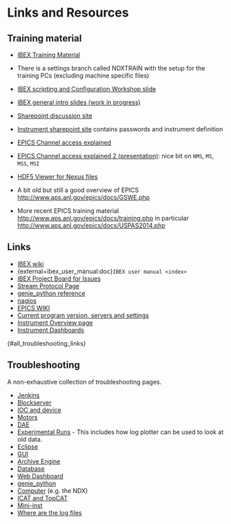 # Links and Resources

## Training material

- [IBEX Training Material](https://stfc365.sharepoint.com/sites/ISISExperimentControls/ICP%20Discussions/Forms/AllItems.aspx?id=%2Fsites%2FISISExperimentControls%2FICP%20Discussions%2FTraining&viewid=45d81cb9%2D9571%2D4a80%2Da5cc%2D2cb4871703a3)

- There is a settings branch called NDXTRAIN with the setup for the training PCs (excluding machine specific files)

- [IBEX scripting and Configuration Workshop slide](https://stfc365.sharepoint.com/:p:/r/sites/ISISExperimentControls/ICP%20Discussions/IBEX%20Scripting%20and%20Configurations%20Workshop.pptx?d=wa827b6c1ff6b48db978ddb3e3c695ce8&csf=1&web=1&e=lioSaC)

- [IBEX general intro slides (work in progress)](https://stfc365.sharepoint.com/:p:/r/sites/ISISExperimentControls/ICP%20Discussions/IBEX_Update.pptx?d=w9caf2dc7223f4bcb8b3fffe950f043a5&csf=1&web=1&e=HdEFu7)

- [Sharepoint discussion site](https://stfc365.sharepoint.com/sites/ISISExperimentControls/ICP%20Discussions/Forms/AllItems.aspx?viewid=45d81cb9%2D9571%2D4a80%2Da5cc%2D2cb4871703a3)

- [Instrument sharepoint site](https://stfc365.sharepoint.com/sites/ISISExperimentControls/Instrument%20Documents/Forms/AllItems.aspx) contains passwords and instrument definition 

- [EPICS Channel access explained](http://www.aps.anl.gov/epics/docs/CAproto.html)
- [EPICS Channel access explained 2 (presentation)](https://epics.anl.gov/docs/APS2014/08-Database-Principles.pdf): nice bit on `NMS`, `MS`, `MSS`, `MSI`

- [HDF5 Viewer for Nexus files](https://www.hdfgroup.org/downloads/hdfview#obtain)

- A bit old but still a good overview of EPICS http://www.aps.anl.gov/epics/docs/GSWE.php

- More recent EPICS training material http://www.aps.anl.gov/epics/docs/training.php in particular http://www.aps.anl.gov/epics/docs/USPAS2014.php

## Links

- [IBEX wiki](https://github.com/ISISComputingGroup/IBEX/wiki)
- {external+ibex_user_manual:doc}`IBEX user manual <index>`
- [IBEX Project Board for Issues](https://github.com/ISISComputingGroup/IBEX/projects/1)
- [Stream Protocol Page](http://epics.web.psi.ch/software/streamdevice/doc/)
- [genie_python reference](http://shadow.nd.rl.ac.uk/genie_python/sphinx/genie_python.html)
- [nagios](https://varanus.nd.rl.ac.uk/nagios/)
- [EPICS WIKI](https://wiki-ext.aps.anl.gov/epics/index.php/RRM_3-14)
- [Current program version, servers and settings](http://beamlog.nd.rl.ac.uk/inst_summary.xml)
- [Instrument Overview page](http://dataweb.isis.rl.ac.uk/ibexdataweb/overview/ibexoverview.html)
- [Instrument Dashboards](http://dataweb.isis.rl.ac.uk/Dashboards/default.htm)

{#all_troubleshooting_links}
## Troubleshooting

A non-exhaustive collection of troubleshooting pages.

* [Jenkins](/processes/continuous_integration/Jenkins-Trouble-Shooting)
* [Blockserver](/system_components/blockserver/Blockserver-Trouble-Shooting)
* [IOC and device](/iocs/troubleshooting/IOC-And-Device-Trouble-Shooting)
* [Motors](/specific_iocs/motors/Motors-Trouble-Shooting)
* [DAE](/specific_iocs/dae/DAE-Trouble-Shooting)
* [Experimental Runs](/specific_iocs/dae/Experimental-Runs) - This includes how log plotter can be used to look at old data.
* [Eclipse](/client/eclipse/Common-Eclipse-Issues)
* [GUI](/client/GUI-Troubleshooting)
* [Archive Engine](/system_components/archive/CSS-Troubleshooting)
* [Database](/system_components/mysql/Database-Troubleshooting)
* [Web Dashboard](#webdashboard_troubleshooting)
* [genie_python](/scripting/genie_python/genie_python-Troubleshooting)
* [Computer](/systems/inst_control/Computer-Troubleshooting) (e.g. the NDX)
* [ICAT and TopCAT](/systems/external/ICAT-Troubleshooting)
* [Mini-inst](/system_components/startup/Mini-inst-Troubleshooting)
* [Where are the log files](/iocs/troubleshooting/Log-file-location)

